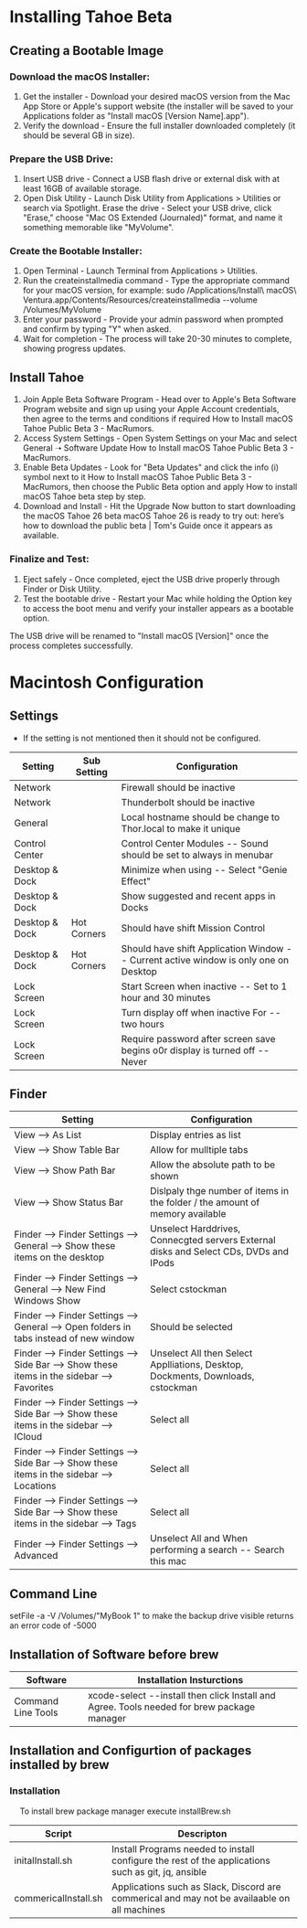 # Installing Tahoe Beta 

## Creating a Bootable Image

### Download the macOS Installer:

<ol>
<li>Get the installer - Download your desired macOS version from the Mac App Store or Apple's support website (the installer will be saved to your Applications folder as "Install macOS [Version Name].app").
</li>
<li>Verify the download - Ensure the full installer downloaded completely (it should be several GB in size).
</li>
</ol>

### Prepare the USB Drive:

<ol>
<li>Insert USB drive - Connect a USB flash drive or external disk with at least 16GB of available storage.
</li>
<li>
Open Disk Utility - Launch Disk Utility from Applications > Utilities or search via Spotlight.
Erase the drive - Select your USB drive, click "Erase," choose "Mac OS Extended (Journaled)" format, and name it something memorable like "MyVolume".
</li>
</ol>

### Create the Bootable Installer:

<ol>
<li>  
Open Terminal - Launch Terminal from Applications > Utilities.
</li>
<li>
Run the createinstallmedia command - Type the appropriate command for your macOS version, for example: sudo /Applications/Install\ macOS\ Ventura.app/Contents/Resources/createinstallmedia --volume /Volumes/MyVolume
</li>
<li> 
Enter your password - Provide your admin password when prompted and confirm by typing "Y" when asked.
</li>
<li>
Wait for completion - The process will take 20-30 minutes to complete, showing progress updates.
</li>  
</ol>



## Install Tahoe

<ol>
<li>Join Apple Beta Software Program - Head over to Apple's Beta Software Program website and sign up using your Apple Account credentials, then agree to the terms and conditions if required How to Install macOS Tahoe Public Beta 3 - MacRumors.</li>
<li>Access System Settings - Open System Settings on your Mac and select General ➝ Software Update How to Install macOS Tahoe Public Beta 3 - MacRumors.</li>
<li>
Enable Beta Updates - Look for "Beta Updates" and click the info (i) symbol next to it How to Install macOS Tahoe Public Beta 3 - MacRumors, then choose the Public Beta option and apply How to install macOS Tahoe beta step by step.
</li>
<li>
Download and Install - Hit the Upgrade Now button to start downloading the macOS Tahoe 26 beta macOS Tahoe 26 is ready to try out: here’s how to download the public beta | Tom's Guide once it appears as available.
</li>
</ol>

### Finalize and Test:

<ol>
<li>  
Eject safely - Once completed, eject the USB drive properly through Finder or Disk Utility.
</li>
<li>
Test the bootable drive - Restart your Mac while holding the Option key to access the boot menu and verify your installer appears as a bootable option.
</li>
</ol>

The USB drive will be renamed to "Install macOS [Version]" once the process completes successfully.

# Macintosh Configuration

## Settings

* If the setting is not mentioned then it should not be configured.

| Setting | Sub Setting | Configuration | 
| ------- | ------------| ------------- | 
| Network | | Firewall should be inactive |
| Network | | Thunderbolt should be inactive |
| General | | Local hostname should be change to Thor.local to make it unique |
| Control Center | | Control Center Modules -- Sound should be set to always in menubar |
| Desktop & Dock | | Minimize when using -- Select "Genie Effect" |
| Desktop & Dock | | Show suggested and recent apps in Docks | 
| Desktop & Dock | Hot Corners | Should have shift Mission Control |
| Desktop & Dock | Hot Corners | Should have shift Application Window -- Current active window is only one on Desktop |
| Lock Screen    | | Start Screen when inactive -- Set to 1 hour and 30 minutes |
| Lock Screen    | | Turn display off when inactive For -- two hours |
| Lock Screen    | | Require password after screen save begins o0r display is turned off -- Never |

## Finder 

| Setting | Configuration |
|---------|---------------|
| View --> As List | Display entries as list |
| View --> Show Table Bar | Allow for mulltiple tabs |
| View --> Show Path Bar | Allow the absolute path to be shown |
| View --> Show Status Bar | Dislpaly thge number of items in the folder / the amount of memory available |
| Finder --> Finder Settings --> General --> Show these items on the desktop | Unselect Harddrives, Connecgted servers External disks and Select CDs, DVDs and IPods |
| Finder --> Finder Settings --> General --> New Find Windows Show | Select cstockman |
| Finder --> Finder Settings --> General --> Open folders in tabs instead of new window | Should be selected |
| Finder --> Finder Settings --> Side Bar --> Show these items in the sidebar --> Favorites | Unselect All then Select Applliations, Desktop, Dockments, Downloads, cstockman |
| Finder --> Finder Settings --> Side Bar --> Show these items in the sidebar --> ICloud | Select all |
| Finder --> Finder Settings --> Side Bar --> Show these items in the sidebar --> Locations | Select all |
| Finder --> Finder Settings --> Side Bar --> Show these items in the sidebar --> Tags | Select all |
| Finder --> Finder Settings --> Advanced | Unselect All and When performing a search -- Search this mac |

## Command Line 
setFile -a -V /Volumes/"MyBook 1" to make the backup drive visible returns an error code of -5000

## Installation of Software before brew

| Software | Installation Insturctions | 
|--------- | ------------------------- |
| Command Line Tools | xcode-select --install then click Install and Agree.  Tools needed for brew package manager |

## Installation and Configurtion of packages installed by brew
### Installation
&emsp; To install brew package manager execute installBrew.sh

| Script | Descripton |
|--------|------------|
| initalInstall.sh | Install Programs needed to install configure the rest of the applications such as git, jq, ansible |
| commericalInstall.sh | Applications such as Slack, Discord are commerical and may not be availaable on all machines |


